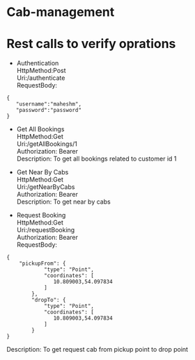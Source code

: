 # Cab-management

# Rest calls to verify oprations

* Authentication </br>
 HttpMethod:Post </br>
 Uri:/authenticate </br>
 RequestBody:
 ```
{
    "username":"maheshm",
    "password":"password"
}
```

* Get All Bookings </br>
HttpMethod:Get </br>
Uri:/getAllBookings/1 </br>
Authorization: Bearer </br>
Description: To get all bookings related to customer id 1 </br>

* Get Near By Cabs </br>
HttpMethod:Get </br>
Uri:/getNearByCabs </br>
Authorization: Bearer </br>
Description: To get near by cabs </br>

* Request Booking </br>
HttpMethod:Get </br>
Uri:/requestBooking </br>
Authorization: Bearer </br>
RequestBody: </br>
```
{
    "pickupFrom": {
            "type": "Point",
            "coordinates": [
               10.809003,54.097834
            ]
        },
        "dropTo": {
            "type": "Point",
            "coordinates": [
               10.809003,54.097834
            ]
        }
}
```
Description: To get request cab from pickup point to drop point



